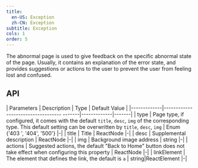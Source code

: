 ```yaml
---
title:
  en-US: Exception
  zh-CN: Exception
subtitle: Exception
cols: 1
order: 5
---
```


The abnormal page is used to give feedback on the specific abnormal state of the page. Usually, it contains an explanation of the error state, and provides suggestions or actions to the user to prevent the user from feeling lost and confused.

## API

| Parameters | Description | Type | Default Value |
|-------------|----------------------------------- -------|-------------|-------|
| type | Page type, if configured, it comes with the default `title`, `desc`, `img` of the corresponding type. This default setting can be overwritten by `title`, `desc`, `img` | Enum {'403 ', '404', '500'} |-|
| title | Title | ReactNode |-|
| desc | Supplemental description | ReactNode |-|
| img | Background image address | string |-|
| actions | Suggested actions, the default "Back to Home" button does not take effect when configuring this property | ReactNode |-|
| linkElement | The element that defines the link, the default is `a` | string\|ReactElement |-|